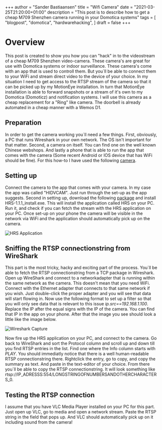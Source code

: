+++
author = "Sander Bastiaansen"
title = "Wifi Camera"
date = "2021-03-25T21:20:00+01:00"
description = "This post is to describe how to get a cheap M709 Shenzhen camera running in your Domotica systems"
tags = [
    "blogpost",
    "domotica",
    "hardwarehacking",
]
draft = false
+++

# Overview
This post is created to show you how you can "hack" in to the videostream of a cheap M709 Shenzhen video-camera. These camera's are great for use with Domotica systems or indoor surveillance. These camera's come with an app that is used to controll them. But you`ll be able to connect them to your WiFi and stream direct video to the device of your choice. In my situation I need to get access to the RTSP stream of the camera so that it can be picked up by my MotionEye installation. In turn that MotionEye installation is able to forward snapshots or a stream of it's own to my Domotica (Domoticz) and notification systems. I will use this camera as a cheap replacement for a "Ring" like camera. The doorbell is already automated in a cheap manner with a Wemos D1.

## Preparation
In order to get the camera working you`ll need a few things. First, obviously, a PC that runs Wireshark in your own network. The OS isn't important for that matter. Second, a camera on itself. You can find one on the well known Chinese webshops. And lastly a phone that is able to run the app that comes with the camera (Some recent Android or IOS device that has WiFi should be fine). For this how-to I have used the following [camera](https://nl.aliexpress.com/item/32976087407.html).

## Setting up
Connect the camera to the app that comes with your camera. In my case the app was called "HIDVCAM". Just run through the set-up as the app suggests. Second in setting up, download the following [package](https://drive.google.com/file/d/1e2Gxs5iznQ5yBFzzHJAk5JadsrQYasY4/view) and install HRS-1.1.1_install.exe. This will install the application called HRS on your PC. Run it, and check if you can fetch the stream with the HRS application on your PC. Once set-up on your phone the camera will be visible in the network via WiFi and the application should automatically pick up on the camera.

![HRS Application](../static/images/WireShark.png)

## Sniffing the RTSP connectionstring from WireShark
This part is the most tricky, hacky and exciting part of the process. You`ll be able to fetch the RTSP connectionstring from a TCP package in Wireshark. Open up WireShark and connect to a networkadapter that is running within the same network as the camera. This doesn't mean that you need WiFi. Connect with the Ethernet adapter that connects to that same network if you wish. Just double-click the proper adapter and you will see that data will start flowing in. Now use the following format to set up a filter so that you will only see data that is relevant to this issue *ip.src==192.168.1.100*. Replace the IP after the equal signs with the IP of the camera. You can find that IP in the app on your phone. After that the image you see should look a little like the image below.

![Wireshark Capture](../static/images/WireShark.png)

Now fire up the HRS application on your PC, and connect to the camera. Go back to WireShark and sort the Protocol column and scroll up and down till you find RTSP entries in the list. Find one where the Info column starts with *PLAY*. You should immediatly notice that there is a well human-readable RTSP connectionstring there. Rightclick the entry, go to copy, and copy the summary as text. And paste in the text-editor of your choice. From there you`ll be able to copy the RTSP connectionstring. It will look something like rtsp://IP_ADRESSS:554/LONGSTRINGOFNUMBERSANDOTHERCHARACTERS_0.

## Testing the RTSP connection
I assume that you have VLC Media Player installed on your PC for this part. Just open up VLC, go to media and open a network stream. Paste the RTSP string in the field that pops up. And VLC should automatically pick up on it including sound from the camera!
